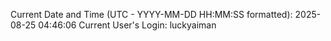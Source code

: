 Current Date and Time (UTC - YYYY-MM-DD HH:MM:SS formatted): 2025-08-25 04:46:06
Current User's Login: luckyaiman
